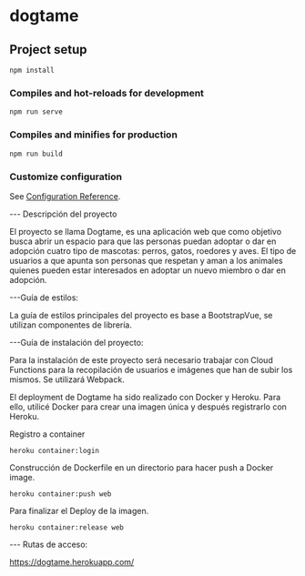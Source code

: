 # dogtame

## Project setup
```
npm install
```

### Compiles and hot-reloads for development
```
npm run serve
```

### Compiles and minifies for production
```
npm run build
```

### Customize configuration
See [Configuration Reference](https://cli.vuejs.org/config/).


--- Descripción del proyecto

El proyecto se llama Dogtame, es una aplicación web que como objetivo busca abrir un espacio para que las personas puedan adoptar o dar en adopción cuatro tipo de mascotas: perros, gatos, roedores y aves. El tipo de usuarios a que apunta son personas que respetan y aman a los animales quienes pueden estar interesados en adoptar un nuevo miembro o dar en adopción. 

---Guía de estilos:

La guía de estilos principales del proyecto es base a BootstrapVue, se utilizan componentes de librería. 

---Guía de instalación del proyecto: 

Para la instalación de este proyecto será necesario trabajar con Cloud Functions para la recopilación de usuarios e imágenes que han de subir los mismos. 
Se utilizará Webpack.

El deployment de Dogtame ha sido realizado con Docker y Heroku. 
Para ello, utilicé Docker para crear una imagen única y después registrarlo con Heroku. 

Registro a container 
```
heroku container:login
```

Construcción de Dockerfile en un directorio para hacer push a Docker image. 
```
heroku container:push web
```
Para finalizar el Deploy de la imagen.
``` 
heroku container:release web
```

--- Rutas de acceso: 

https://dogtame.herokuapp.com/
